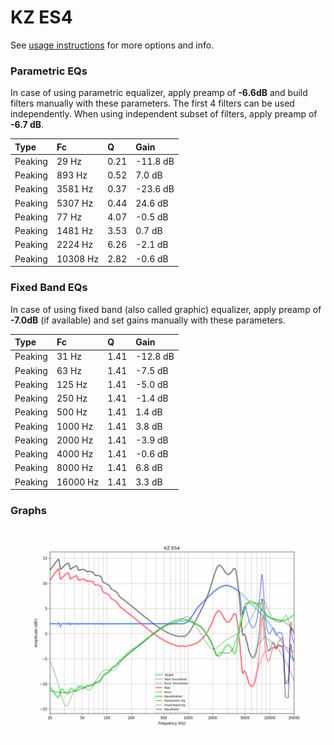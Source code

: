 # KZ ES4
See [usage instructions](https://github.com/jaakkopasanen/AutoEq#usage) for more options and info.

### Parametric EQs
In case of using parametric equalizer, apply preamp of **-6.6dB** and build filters manually
with these parameters. The first 4 filters can be used independently.
When using independent subset of filters, apply preamp of **-6.7 dB**.

| Type    | Fc       |    Q | Gain     |
|:--------|:---------|:-----|:---------|
| Peaking | 29 Hz    | 0.21 | -11.8 dB |
| Peaking | 893 Hz   | 0.52 | 7.0 dB   |
| Peaking | 3581 Hz  | 0.37 | -23.6 dB |
| Peaking | 5307 Hz  | 0.44 | 24.6 dB  |
| Peaking | 77 Hz    | 4.07 | -0.5 dB  |
| Peaking | 1481 Hz  | 3.53 | 0.7 dB   |
| Peaking | 2224 Hz  | 6.26 | -2.1 dB  |
| Peaking | 10308 Hz | 2.82 | -0.6 dB  |

### Fixed Band EQs
In case of using fixed band (also called graphic) equalizer, apply preamp of **-7.0dB**
(if available) and set gains manually with these parameters.

| Type    | Fc       |    Q | Gain     |
|:--------|:---------|:-----|:---------|
| Peaking | 31 Hz    | 1.41 | -12.8 dB |
| Peaking | 63 Hz    | 1.41 | -7.5 dB  |
| Peaking | 125 Hz   | 1.41 | -5.0 dB  |
| Peaking | 250 Hz   | 1.41 | -1.4 dB  |
| Peaking | 500 Hz   | 1.41 | 1.4 dB   |
| Peaking | 1000 Hz  | 1.41 | 3.8 dB   |
| Peaking | 2000 Hz  | 1.41 | -3.9 dB  |
| Peaking | 4000 Hz  | 1.41 | -0.6 dB  |
| Peaking | 8000 Hz  | 1.41 | 6.8 dB   |
| Peaking | 16000 Hz | 1.41 | 3.3 dB   |

### Graphs
![](./KZ%20ES4.png)